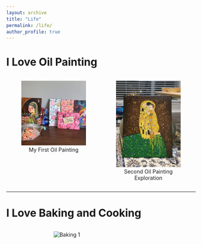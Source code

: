 ```yaml
---
layout: archive
title: "Life"
permalink: /life/
author_profile: true
---
```


# I Love Oil Painting

<div style="display: flex; justify-content: space-between;">
  <figure style="width: 48%; text-align: center;">
    <img src="images/draw1.jpg" alt="Oil Painting 1" style="width: 100%; height: auto;">
    <figcaption>My First Oil Painting</figcaption>
  </figure>
  <figure style="width: 48%; text-align: center;">
    <img src="images/draw2.jpg" alt="Oil Painting 2" style="width: 100%; height: auto;">
    <figcaption>Second Oil Painting Exploration</figcaption>
  </figure>
</div>

---

# I Love Baking and Cooking

<div style="display: flex; justify-content: space-between;">
  <figure style="width: 48%; text-align: center;">
    <img src="path/to/your/first-baking-image.jpg" alt="Baking 1" style="width: 100%; height: auto;">
    <figca
